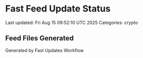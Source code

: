 # Fast Feed Update Status
Last updated: Fri Aug 15 09:52:10 UTC 2025
Categories: crypto

## Feed Files Generated

Generated by Fast Updates Workflow
